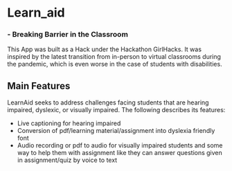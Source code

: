 # Learn_aid
### - Breaking Barrier in the Classroom

This App was built as a Hack under the Hackathon GirlHacks. It was inspired by the latest transition from in-person to virtual classrooms during the pandemic, which is even worse in the case of students with disabilities. 

## Main Features 

LearnAid seeks to address challenges facing students that are hearing impaired, dyslexic, or visually impaired. The following describes its features:
- Live captioning for hearing impaired 
- Conversion of pdf/learning material/assignment into dyslexia friendly font 
- Audio recording or pdf to audio for visually impaired students and some way to help them with assignment like they can answer questions given in assignment/quiz by voice to text

